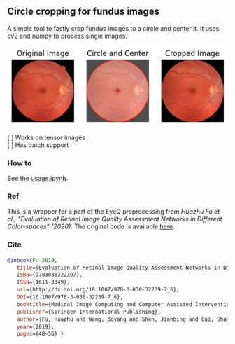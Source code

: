 ## Circle cropping for fundus images

A simple tool to fastly crop fundus images to a circle and center it.
It uses cv2 and numpy to process single images.

![Example](../circle_crop/ex.png)

[ ] Works on tensor images <br>
[ ] Has batch support
### How to
See the [usage.ipynb](../0_example_usage/usage_circle-crop.ipynb).

### Ref
This is a wrapper for a part of the EyeQ preprocessing from <i>Huazhu Fu et al., "Evaluation of Retinal Image Quality Assessment Networks in Different Color-spaces" (2020)</i>. The original code is available [here](https://github.com/HzFu/EyeQ/blob/master/EyeQ_preprocess/fundus_prep.py).

### Cite
```bibtex
@inbook{Fu_2019,
   title={Evaluation of Retinal Image Quality Assessment Networks in Different Color-Spaces},
   ISBN={9783030322397},
   ISSN={1611-3349},
   url={http://dx.doi.org/10.1007/978-3-030-32239-7_6},
   DOI={10.1007/978-3-030-32239-7_6},
   booktitle={Medical Image Computing and Computer Assisted Intervention – MICCAI 2019},
   publisher={Springer International Publishing},
   author={Fu, Huazhu and Wang, Boyang and Shen, Jianbing and Cui, Shanshan and Xu, Yanwu and Liu, Jiang and Shao, Ling},
   year={2019},
   pages={48–56} }
```
